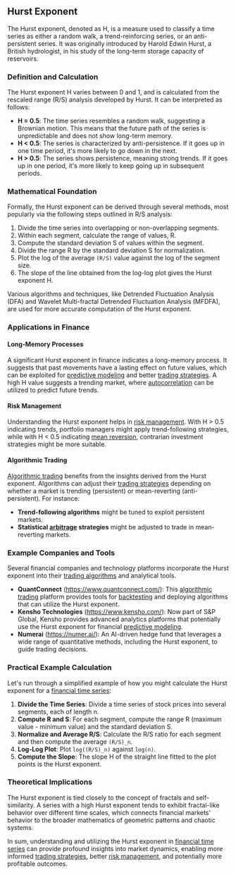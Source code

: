 ## Hurst Exponent

The Hurst exponent, denoted as H, is a measure used to classify a time series as either a random walk, a trend-reinforcing series, or an anti-persistent series. It was originally introduced by Harold Edwin Hurst, a British hydrologist, in his study of the long-term storage capacity of reservoirs.

### Definition and Calculation

The Hurst exponent H varies between 0 and 1, and is calculated from the rescaled range (R/S) analysis developed by Hurst. It can be interpreted as follows:

- **H = 0.5**: The time series resembles a random walk, suggesting a Brownian motion. This means that the future path of the series is unpredictable and does not show long-term memory.
- **H < 0.5**: The series is characterized by anti-persistence. If it goes up in one time period, it's more likely to go down in the next.
- **H > 0.5**: The series shows persistence, meaning strong trends. If it goes up in one period, it's more likely to keep going up in subsequent periods.

### Mathematical Foundation

Formally, the Hurst exponent can be derived through several methods, most popularly via the following steps outlined in R/S analysis:

1. Divide the time series into overlapping or non-overlapping segments.
2. Within each segment, calculate the range of values, R.
3. Compute the standard deviation S of values within the segment.
4. Divide the range R by the standard deviation S for normalization.
5. Plot the log of the average `(R/S)` value against the log of the segment size.
6. The slope of the line obtained from the log-log plot gives the Hurst exponent H.

Various algorithms and techniques, like Detrended Fluctuation Analysis (DFA) and Wavelet Multi-fractal Detrended Fluctuation Analysis (MFDFA), are used for more accurate computation of the Hurst exponent.

### Applications in Finance

#### Long-Memory Processes

A significant Hurst exponent in finance indicates a long-memory process. It suggests that past movements have a lasting effect on future values, which can be exploited for [predictive modeling](../p/predictive_modeling.md) and better [trading strategies](../t/trading_strategies.md). A high H value suggests a trending market, where [autocorrelation](../a/autocorrelation.md) can be utilized to predict future trends.

#### Risk Management

Understanding the Hurst exponent helps in [risk management](../r/risk_management.md). With H > 0.5 indicating trends, portfolio managers might apply trend-following strategies, while with H < 0.5 indicating [mean reversion](../m/mean_reversion.md), contrarian investment strategies might be more suitable.

#### Algorithmic Trading

[Algorithmic trading](../a/algorithmic_trading.md) benefits from the insights derived from the Hurst exponent. Algorithms can adjust their [trading strategies](../t/trading_strategies.md) depending on whether a market is trending (persistent) or mean-reverting (anti-persistent). For instance:

- **Trend-following algorithms** might be tuned to exploit persistent markets.
- **Statistical [arbitrage](../a/arbitrage.md) strategies** might be adjusted to trade in mean-reverting markets.

### Example Companies and Tools

Several financial companies and technology platforms incorporate the Hurst exponent into their [trading algorithms](../t/trading_algorithms.md) and analytical tools.

- **QuantConnect** (https://www.quantconnect.com/): This [algorithmic trading](../a/algorithmic_trading.md) platform provides tools for [backtesting](../b/backtesting.md) and deploying algorithms that can utilize the Hurst exponent.
- **Kensho Technologies** (https://www.kensho.com/): Now part of S&P Global, Kensho provides advanced analytics platforms that potentially use the Hurst exponent for financial [predictive modeling](../p/predictive_modeling.md).
- **Numerai** (https://numer.ai/): An AI-driven hedge fund that leverages a wide range of quantitative methods, including the Hurst exponent, to guide trading decisions.

### Practical Example Calculation

Let's run through a simplified example of how you might calculate the Hurst exponent for a [financial time series](../f/financial_time_series.md):

1. **Divide the Time Series**: Divide a time series of stock prices into several segments, each of length n.
2. **Compute R and S**: For each segment, compute the range R (maximum value - minimum value) and the standard deviation S.
3. **Normalize and Average R/S**: Calculate the R/S ratio for each segment and then compute the average `(R/S)_n`.
4. **Log-Log Plot**: Plot `log((R/S)_n)` against `log(n)`.
5. **Compute the Slope**: The slope H of the straight line fitted to the plot points is the Hurst exponent.

### Theoretical Implications

The Hurst exponent is tied closely to the concept of fractals and self-similarity. A series with a high Hurst exponent tends to exhibit fractal-like behavior over different time scales, which connects financial markets' behavior to the broader mathematics of geometric patterns and chaotic systems.

In sum, understanding and utilizing the Hurst exponent in [financial time series](../f/financial_time_series.md) can provide profound insights into market dynamics, enabling more informed [trading strategies](../t/trading_strategies.md), better [risk management](../r/risk_management.md), and potentially more profitable outcomes.
